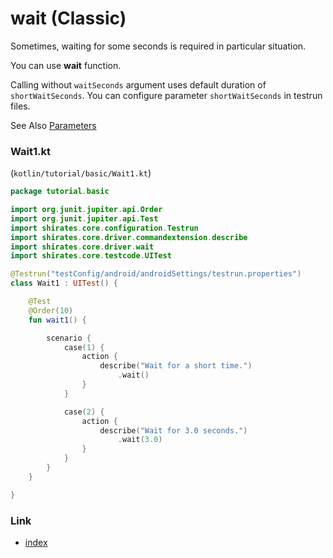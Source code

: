 # wait (Classic)

Sometimes, waiting for some seconds is required in particular situation.

You can use **wait** function.

Calling without `waitSeconds` argument uses default duration of `shortWaitSeconds`.
You can configure parameter `shortWaitSeconds` in testrun files.

See Also [Parameters](../parameter/parameters.md)

### Wait1.kt

(`kotlin/tutorial/basic/Wait1.kt`)

```kotlin
package tutorial.basic

import org.junit.jupiter.api.Order
import org.junit.jupiter.api.Test
import shirates.core.configuration.Testrun
import shirates.core.driver.commandextension.describe
import shirates.core.driver.wait
import shirates.core.testcode.UITest

@Testrun("testConfig/android/androidSettings/testrun.properties")
class Wait1 : UITest() {

    @Test
    @Order(10)
    fun wait1() {

        scenario {
            case(1) {
                action {
                    describe("Wait for a short time.")
                        .wait()
                }
            }

            case(2) {
                action {
                    describe("Wait for 3.0 seconds.")
                        .wait(3.0)
                }
            }
        }
    }

}
```

### Link

- [index](../../index.md)
